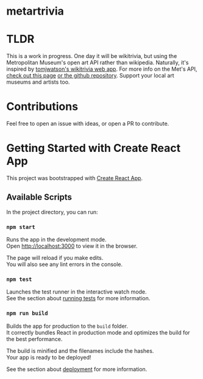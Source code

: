 # metartrivia

# TLDR
This is a work in progress.
One day it will be wikitrivia, but using the Metropolitan Museum's open art API rather than wikipedia.
Naturally, it's inspired by [tomjwatson's wikitrivia web app](https://wikitrivia.tomjwatson.com/).
For more info on the Met's API, [check out this page](https://www.metmuseum.org/about-the-met/policies-and-documents/open-access) [or the github repository](https://github.com/metmuseum/).
Support your local art museums and artists too.

# Contributions
Feel free to open an issue with ideas, or open a PR to contribute.

# Getting Started with Create React App

This project was bootstrapped with [Create React App](https://github.com/facebook/create-react-app).

## Available Scripts

In the project directory, you can run:

### `npm start`

Runs the app in the development mode.\
Open [http://localhost:3000](http://localhost:3000) to view it in the browser.

The page will reload if you make edits.\
You will also see any lint errors in the console.

### `npm test`

Launches the test runner in the interactive watch mode.\
See the section about [running tests](https://facebook.github.io/create-react-app/docs/running-tests) for more information.

### `npm run build`

Builds the app for production to the `build` folder.\
It correctly bundles React in production mode and optimizes the build for the best performance.

The build is minified and the filenames include the hashes.\
Your app is ready to be deployed!

See the section about [deployment](https://facebook.github.io/create-react-app/docs/deployment) for more information.
